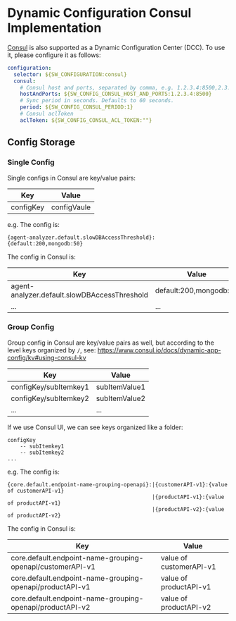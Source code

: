 # Dynamic Configuration Consul Implementation

[Consul](https://github.com/rickfast/consul-client) is also supported as a Dynamic Configuration Center (DCC). To use it, please configure it as follows:

```yaml
configuration:
  selector: ${SW_CONFIGURATION:consul}
  consul:
    # Consul host and ports, separated by comma, e.g. 1.2.3.4:8500,2.3.4.5:8500
    hostAndPorts: ${SW_CONFIG_CONSUL_HOST_AND_PORTS:1.2.3.4:8500}
    # Sync period in seconds. Defaults to 60 seconds.
    period: ${SW_CONFIG_CONSUL_PERIOD:1}
    # Consul aclToken
    aclToken: ${SW_CONFIG_CONSUL_ACL_TOKEN:""}
```

## Config Storage
### Single Config
Single configs in Consul are key/value pairs:

| Key | Value |
|-----|-----|
| configKey | configVaule |

e.g. The config is:
```
{agent-analyzer.default.slowDBAccessThreshold}:{default:200,mongodb:50}
```
The config in Consul is:

| Key | Value |
|-----|-----|
| agent-analyzer.default.slowDBAccessThreshold | default:200,mongodb:50 |
| ... | ... |


### Group Config
Group config in Consul are key/value pairs as well, but  according to the level keys organized by `/`, see: https://www.consul.io/docs/dynamic-app-config/kv#using-consul-kv

| Key | Value |
|-----|-----|
| configKey/subItemkey1 | subItemValue1 |
| configKey/subItemkey2 | subItemValue2 |
| ... | ... |

If we use Consul UI, we can see keys organized like a folder:
```
configKey
    -- subItemkey1
    -- subItemkey2
...
```
e.g. The config is:
```
{core.default.endpoint-name-grouping-openapi}:|{customerAPI-v1}:{value of customerAPI-v1}
                                              |{productAPI-v1}:{value of productAPI-v1}
                                              |{productAPI-v2}:{value of productAPI-v2}
```
The config in Consul is:

| Key | Value |
|-----|-----|
| core.default.endpoint-name-grouping-openapi/customerAPI-v1 | value of customerAPI-v1 |
| core.default.endpoint-name-grouping-openapi/productAPI-v1 | value of productAPI-v1 |
| core.default.endpoint-name-grouping-openapi/productAPI-v2 | value of productAPI-v2 |
